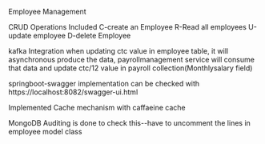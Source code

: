 Employee Management

CRUD Operations Included
C-create an Employee
R-Read all employees
U-update employee
D-delete Employee

kafka Integration
when updating ctc value in employee table, it will asynchronous produce the data, payrollmanagement service will consume that data and update ctc/12 value in payroll collection(Monthlysalary field)

springboot-swagger implementation
can be checked with https://localhost:8082/swagger-ui.html

Implemented Cache mechanism with caffaeine cache

MongoDB Auditing is done
to check this--have to uncomment the lines in employee model class
